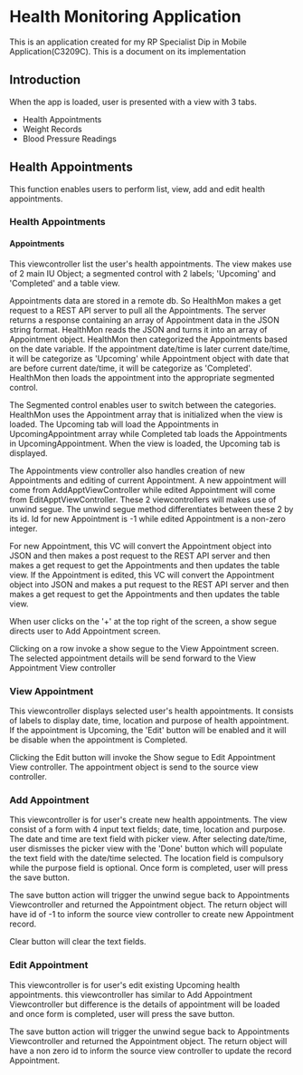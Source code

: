 # Health Monitoring Application

This is an application created for my RP Specialist Dip in Mobile Application(C3209C). This is a document on its implementation 

## Introduction
When the app is loaded, user is presented with a view with 3 tabs. 
- Health Appointments
- Weight Records
- Blood Pressure Readings

## Health Appointments 
This function enables users to perform list, view, add and edit health appointments.

### Health Appointments

#### Appointments
This viewcontroller list the user's health appointments. The view makes use of 2 main IU Object; a segmented control with 2 labels; 'Upcoming' and 'Completed' and a table view. 

Appointments data are stored in a remote db. So HealthMon makes a get request to a REST API server to pull all the Appointments. The server returns a response containing an array of Appointment data in the JSON string format. HealthMon reads the JSON and turns it into an array of Appointment object. HealthMon then categorized the Appointments based on the date variable. If the appointment date/time is later current date/time, it will be categorize as 'Upcoming' while Appointment object with date that are before current date/time, it will be categorize as 'Completed'. HealthMon then loads the appointment into the appropriate segmented control.

The Segmented control enables user to switch between the categories. HealthMon uses the Appointment array that is initialized when the view is loaded. The Upcoming tab will load the Appointments in UpcomingAppointment array while Completed tab loads the Appointments in UpcomingAppointment. When the view is loaded, the Upcoming tab is displayed.

The Appointments view controller also handles creation of new Appointments and editing of current Appointment. A new appointment will come from AddApptViewController while edited Appointment will come from EditApptViewController. These 2 viewcontrollers will makes use of unwind segue. The unwind segue method differentiates between these 2 by its id. Id for new Appointment is -1 while edited Appointment is a non-zero integer.

For new Appointment, this VC will convert the Appointment object into JSON and then makes a post request to the REST API server and then makes a get request to get the Appointments and then updates the table view. If the Appointment is edited, this VC will convert the Appointment object into JSON and makes a put request to the REST API server and then makes a get request to get the Appointments and then updates the table view.

When user clicks on the '+' at the top right of the screen, a show segue directs user to Add Appointment screen. 

Clicking on a row invoke a show segue to the View Appointment screen. The selected appointment details will be send forward to the View Appointment View controller

### View Appointment
This viewcontroller displays selected user's health appointments. It consists of labels to display date, time, location and purpose of health appointment. If the appointment is Upcoming, the 'Edit' button will be enabled and it will be disable when the appointment is Completed. 

Clicking the Edit button will invoke the Show segue to Edit Appointment View controller. The appointment object is send to the source view controller.  


### Add Appointment
This viewcontroller is for user's create new health appointments. The view consist of a form with 4 input text fields; date, time, location and purpose. The date and time are text field with picker view. After selecting date/time, user dismisses the picker view with the 'Done' button which will populate the text field with the date/time selected. The location field is compulsory while the purpose field is optional. Once form is completed, user will press the save button.

The save button action will trigger the unwind segue back to Appointments Viewcontroller and returned the Appointment object. The return object will have id of -1 to inform the source view controller to create new Appointment record.  

Clear button will clear the text fields.

### Edit Appointment
This viewcontroller is for user's edit existing Upcoming health appointments. this viewcontroller has similar to Add Appointment Viewcontroller but difference is the details of appointment will be loaded and once form is completed, user will press the save button.

The save button action will trigger the unwind segue back to Appointments Viewcontroller and returned the Appointment object. The return object will have a non zero id to inform the source view controller to update the record Appointment.  
